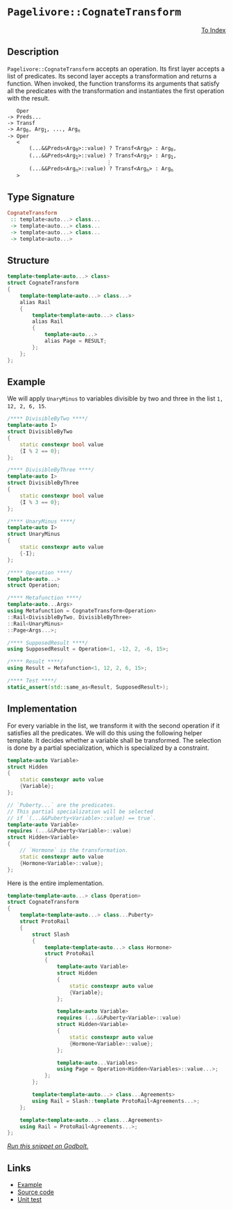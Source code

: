 <!-- Copyright 2024 Feng Mofan
SPDX-License-Identifier: Apache-2.0 -->

# `Pagelivore::CognateTransform`

<p style='text-align: right;'><a href="../../../facilities/metafunctions.md#pagelivore-cognate-transform">To Index</a></p>

## Description

`Pagelivore::CognateTransform` accepts an operation.
Its first layer accepts a list of predicates.
Its second layer accepts a transformation and returns a function.
When invoked, the function transforms its arguments that satisfy all the predicates with the transformation and instantiates the first operation with the result.

<pre><code>   Oper
-> Preds...
-> Transf
-> Arg<sub>0</sub>, Arg<sub>1</sub>, ..., Arg<sub>n</sub>
-> Oper
   <
       (...&&Preds&lt;Arg<sub>0</sub>&gt;::value) ? Transf&lt;Arg<sub>0</sub>&gt; : Arg<sub>0</sub>,
       (...&&Preds&lt;Arg<sub>1</sub>&gt;::value) ? Transf&lt;Arg<sub>1</sub>&gt; : Arg<sub>1</sub>,
                                &vellip;
       (...&&Preds&lt;Arg<sub>n</sub>&gt;::value) ? Transf&lt;Arg<sub>n</sub>&gt; : Arg<sub>n</sub>
   ></code></pre>

## Type Signature

```Haskell
CognateTransform
 :: template<auto...> class...
 -> template<auto...> class...
 -> template<auto...> class...
 -> template<auto...>
```

## Structure

```C++
template<template<auto...> class>
struct CognateTransform
{
    template<template<auto...> class...>
    alias Rail
    {
        template<template<auto...> class>
        alias Rail
        {
            template<auto...>
            alias Page = RESULT;
        };
    };
};
```

## Example

We will apply `UnaryMinus` to variables divisible by two and three in the list `1, 12, 2, 6, 15`.

```C++
/**** DivisibleByTwo ****/
template<auto I>
struct DivisibleByTwo
{
    static constexpr bool value
    {I % 2 == 0};
};

/**** DivisibleByThree ****/
template<auto I>
struct DivisibleByThree
{
    static constexpr bool value
    {I % 3 == 0};
};

/**** UnaryMinus ****/
template<auto I>
struct UnaryMinus
{
    static constexpr auto value
    {-I};
};

/**** Operation ****/
template<auto...>
struct Operation;

/**** Metafunction ****/
template<auto...Args>
using Metafunction = CognateTransform<Operation>
::Rail<DivisibleByTwo, DivisibleByThree>
::Rail<UnaryMinus>
::Page<Args...>;

/**** SupposedResult ****/
using SupposedResult = Operation<1, -12, 2, -6, 15>;

/**** Result ****/
using Result = Metafunction<1, 12, 2, 6, 15>;

/**** Test ****/
static_assert(std::same_as<Result, SupposedResult>);
```

## Implementation

For every variable in the list, we transform it with the second operation if it satisfies all the predicates.
We will do this using the following helper template.
It decides whether a variable shall be transformed.
The selection is done by a partial specialization, which is specialized by a constraint.

```C++
template<auto Variable>
struct Hidden 
{
    static constexpr auto value
    {Variable};
};

// `Puberty...` are the predicates.
// This partial specialization will be selected
// if `(...&&Puberty<Variable>::value) == true`.
template<auto Variable>
requires (...&&Puberty<Variable>::value)
struct Hidden<Variable>
{
    // `Hormone` is the transformation.
    static constexpr auto value
    {Hormone<Variable>::value};
};
```

Here is the entire implementation.

```C++
template<template<auto...> class Operation>
struct CognateTransform
{
    template<template<auto...> class...Puberty>
    struct ProtoRail
    {
        struct Slash
        {
            template<template<auto...> class Hormone>
            struct ProtoRail
            {
                template<auto Variable>
                struct Hidden 
                {
                    static constexpr auto value
                    {Variable};
                };

                template<auto Variable>
                requires (...&&Puberty<Variable>::value)
                struct Hidden<Variable>
                {
                    static constexpr auto value
                    {Hormone<Variable>::value};
                };

                template<auto...Variables>
                using Page = Operation<Hidden<Variables>::value...>;
            };
        };

        template<template<auto...> class...Agreements>
        using Rail = Slash::template ProtoRail<Agreements...>;
    };

    template<template<auto...> class...Agreements>
    using Rail = ProtoRail<Agreements...>;
};
```

[*Run this snippet on Godbolt.*](https://godbolt.org/#z:OYLghAFBqd5QCxAYwPYBMCmBRdBLAF1QCcAaPECAMzwBtMA7AQwFtMQByARg9KtQYEAysib0QXACx8BBAKoBnTAAUAHpwAMvAFYTStJg1DIApACYAQuYukl9ZATwDKjdAGFUtAK4sGIAKwAzKSuADJ4DJgAcj4ARpjEIACcZqQADqgKhE4MHt6%2BAcEZWY4C4ZExLPGJKbaY9qUMQgRMxAR5Pn5BdQ05za0E5dFxCcmpCi1tHQXdEwNDldVjAJS2qF7EyOwcAPQAVAeHR8cnhzsmGgCC%2B4cA1ACSLGn0bIJMjbdH51c3p3%2Bn30uF0uBEwTwMoJMgTcoPB70wULcTC8RAAdOiodhbsgDAoFLcAPJpBLvHKY4ETYheBy3DzAZiggAqxEMCn4xBYwJMAHYrFdbgLbrDnvDEcKIQjoci0RjAlicUw8ejUcovNUCABPcn8wWU6kEW7KYioIgAJSYdGBgtuPL5l2t1r1NKEuIQVodAtt7o91vFouhfshUpRqGVmOxuPxAAkSCwBJLsN6fQKnQajSbUObLTrk57eUnc4LA5KkSHbgA1Vp4Jixeja%2B2Fh2p25RvDoLAMG05xt5u095NzRzIbECCaYVRpYi3aWoW4ANzEXgR3f7gttleI1drCO5ABEoX3Vza9weuSvG8XETOK1Wa3W5QXG8RMABHLx4Z/4iBhswANnMv6quqWrQhuW73tgIAgAu3iYMsj6Fs2rbtowiJgXeCYIbmXrnqug54MOaAMGOE5TteMFLlhPa2jGHLxmht7bpiUEUTu%2B6BIeq48uxdpUT6l7BjKqLoduCj1ketxeFkRiGkwwCYDagS7oSxIso0iLIR2DGbhhYlyixi6YGGD4cXxeY8Vh3GnlcWECTCYIikGpZCeGCpKuilzAM%2BYKMAQemJrhknScAtxZrQinKS6ipICAxaGsaZoWrQiKed5rx%2BcZiamd2VnZUC3Z2XZM6ZRGioKMqqWYD5gj%2BUmUkRCFYURfFGZhSlXlVel5WyllvEnnlwK/P8xyAkNtzYKorDPApXyDcNAJnkCZiBBEOJeFgiluERWxpH59ZzXcu54HOeBZNuFgaoyADus6zVcRVlvc9bNkdJ1nfQF3XagXL5t2%2BGEaOoKkbcsSoJ486GUmtr3DaZj%2BLcZgRVCykaLlfUWTZPxHLcr2nXg52XQg3mfGcwIPUQDzPQQVI0rj72YJ9RNVT9nG3P9I7EUDk4g2D4WsVDvIw%2BY8OBEjSm3Kj/Xo9Z%2BXXNjcjMMQGoALIRFJJMHIC5Ozk9D5XM2CutCratiTZv0NimLRDhzJHc%2BRkM5byAC0T1Sz9GOy2NRIkh8d0gg5EpXiGmUUtT%2BoqT7ZIDVjdzK5gLRUF4DAODkGt7FrAf%2Bs5oYecQwC1Vc9UyXHCdJynAjNXSDKYMyrLspy0Le2pUcBZcUFtdCdP4x9l03aQOPHXjBOMkzmFXO3SWIobSuqwwUn1lByhySWlx591qLktHct3EIXhpMUmDoKamAKF4tAGn7Rchbv%2B%2BZIfx%2Bn%2BfzVN6SAiIlw/dO1wqQI5/v791wfwm9eIxwOKFE%2BZ8L6k0LsFcBj8DTI1uCXJgidk7qWhB/W439%2B4/3/lgoBJkQHbzAYyE%2BUDNah1JMgAA%2BmVBIBAIATHQFBBQrBMC0L0m4B%2BkD%2B43wPkfCB59MTwQ4hwVYtBOD%2BF4H4DgWhSCoE4G4aw1g2brE2ApcwgQeCkAIJoMRqwADWARJCog0AADjMGYJISRAHmLMVwbk3JpASI4JIXgLAJAaA0KQGRciFEcF4AoEA3jdGyLEaQOAsAYCIBAOsAgaQUTkEoGgJ4dAEhRDYZwVQZjfxO1/JIW4wBkDDikKiMwvBD6EBIG2PQ/BBAiDEOwKQMhBCKBUOoMJpBdAfyuiyNInAeDiMkdIvR8jOAEhRAkg0qAqC3Gybk/JhTilYJMYjCAHhUn0CnJorgyxeChK0KsCASAUlpDSWQCgEBTnnJAMAKQqQaDnwSEEiAsRRmxAiEbAZvAPmKw1ASWI2hMAOG%2BaQFJ6UCQMFoBqUZWBYheGAEiWgtAgncF4FgFghhgDiE6fgZ8Kc5wn1GeOYFKJtjaIiKCFxcjaD4xZErDwWBRnUzwB4tFpBCXEFBkoXcYIsW0qMHo1YVADD53LHgTAV1vYyO0XU4QohxDNLlW0tQozun6CxSgZRlh9D4yCZAVYqBdo5FRU7JhyNTCWGsGYPxnLNxYH1RAVYdhgWNBcAwdwnhOh6DCBEYYVRRgf2KNkAQ0w/BBsyCGhgCwRiJA/i68uTRJjtC9QUeN9RXV9GTTGgNcbbDJrDXoOYbQc1LF2WsDYWwJBDI4FInxoz/FzJyXkgpRSSmrNuBAXAVTtnLV2fsoVqwECYCYFgRITrSBGMkIEVESRAhOI0JIMwkhfxeP8L%2BJI%2BhOBuNIB4rRqJfxcF/GYpI9jfz%2BEkIAud/9fG8H8YE4JOihUROicc2JkzEmXOuVsjJbBOCtBYHObkTsmClRklwJIqIuCmIqfgIg9ramyAaYq6QyqlCqs6boVIvSmD9LRTWutt6xkcAmfElEtwZlNoWQUhU4HIPQY0J2jZZytmw0CGYPZT6wlHJOagTZCQklXL4yx0YtG7k2O8Y80ExAXlvM6b8r57KFNKwBUCkF7LwW%2BUhdC2FmB4WIrECi0FGL%2BXbDkXizNhLUVyJJcgMloLKX1FGbS2I9KNSMrM/szcbLtGcu5ZgXlmKjACtANxvgoqFDisldK0FcrkNNNQ7IFVHS5FYY1YKy1VgdUucdYa41o5OBmoIOgC12qLA2rvXatsRKDU9Ezc4CArhC0f19RUWNehg2NGa%2BkSNjRS2Brq4m/oUxU3hsG40Ybgw/WLAG8WlN%2BQxtzf63G51aiq3lpcYRhtnAqMtrAyFCDUHTGdu7fBtj/auOHKHSOsdlAa07r3ZBxd3J/BJEcYEJdK7L31s6fe2wj6DnhMiTEuJUzBPfvSZkjgAHFksAUHOYcc5DsSgmLBntNSP5xYVQllp8h0MpZ0CAYIOG8ODK3bWkZv3xkfumbM1QsP4eI%2BR/CCYTHhPnLY4ETjgOeMoHZ1s8H/PRgI/3tQpHSRqEo4INQ%2BnqG6DSdk%2B8z5StQXKf%2BYC11oLNOCG0zC3FemEVIqM%2BykzwXPOkAswSolnTbP2fZY56lvAXNuY88y7zoK/N30C/yhqz6RVyUixKqVxIZW8Cx40iQiXWn47VUT9Lxgyu6tiLl%2BR%2BXiKcB2EwrVVrLAVfkVVh18BnUZsTe6z1C2fUeuWx13rORuudZyNX9NvQBCTe6wmib2bpvtfjQW0bRau9tdzdWit6iR%2Bbcp34nbsvbhw4R/OZnoJWddrgyQc73PB2kGHaO0YE6XEPZAFY1EgRAj%2BH8IurgXiT/cmPT9qfAT/shM31O/ws6HHci8WYyQNiuAWL/OTwISfO9TgAdbjGtcpO/YAh/HnVYTlLIZwSQIAA%3D%3D)

## Links

- [Example](../../../code/facilities/metafunctions/pagelivore/cognate_transform/implementation.hpp)
- [Source code](../../../../conceptrodon/pagelivore/cognate_transform.hpp)
- [Unit test](../../../../tests/unit/metafunctions/pagelivore/cognate_transform.test.hpp)

